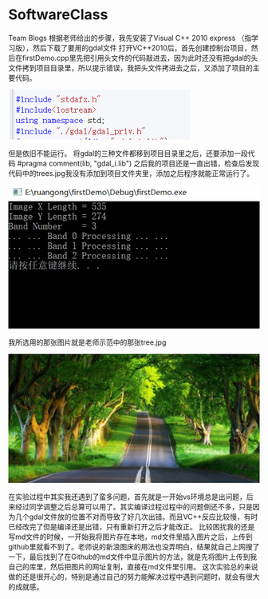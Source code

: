 # SoftwareClass
Team Blogs
根据老师给出的步骤，我先安装了Visual C++ 2010 express （指学习版），然后下载了要用的gdal文件
打开VC++2010后，首先创建控制台项目，然后在firstDemo.cpp里先把引用头文件的代码敲进去，因为此时还没有把gdal的头文件拷到项目目录里，所以提示错误，我把头文件拷进去之后，又添加了项目的主要代码。

![Image text](https://github.com/lovelyfanzi/information/blob/master/so.png?raw=true)

但是依旧不能运行。
将gdal的三种文件都移到项目目录里之后，还要添加一段代码
#pragma comment(lib, "gdal_i.lib")
之后我的项目还是一直出错，检查后发现代码中的trees.jpg我没有添加到项目文件夹里，添加之后程序就能正常运行了。

![Image text](https://github.com/lovelyfanzi/information/blob/master/fo.png?raw=true)

我所选用的那张图片就是老师示范中的那张tree.jpg

![Image text](https://github.com/lovelyfanzi/information/blob/master/trees.jpg?raw=true)

在实验过程中其实我还遇到了蛮多问题，首先就是一开始vs环境总是出问题，后来经过同学调整之后总算可以用了。其实编译过程过程中的问题倒还不多，只是因为几个gdal文件放的位置不对而导致了好几次出错。而且VC++反应比较慢，有时已经改完了但是编译还是出错，只有重新打开之后才能改正。
比较困扰我的还是写md文件的时候，一开始我将图片存在本地，md文件里插入图片之后，上传到github里就看不到了。老师说的新浪图床的用法也没弄明白，结果就自己上网搜了一下，最后找到了在Github的md文件中显示图片的方法，就是先将图片上传到我自己的库里，然后把图片的网址复制，直接在md文件里引用。
这次实验总的来说做的还是很开心的，特别是通过自己的努力能解决过程中遇到问题时，就会有很大的成就感。

